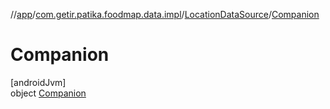//[app](../../../../index.md)/[com.getir.patika.foodmap.data.impl](../../index.md)/[LocationDataSource](../index.md)/[Companion](index.md)

# Companion

[androidJvm]\
object [Companion](index.md)
